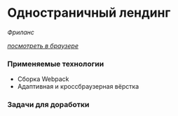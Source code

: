 # Одностраничный лендинг

*Фриланс*

*[посмотреть в браузере](https://zhannaav.github.io/Zird/)*

### **Применяемые технологии**

* Сборка Webpack
* Адаптивная и кроссбраузерная вёрстка

### **Задачи для доработки**
